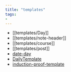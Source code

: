```yaml
---
title: "templates"
tags: 
- 
---
```


- [[templates/Day]]
- [[templates/note-header]]
- [[templates/course]]
- [[templates/post]]
- [date-day](private/templates/date-day.md)
- [DailyTemplate](private/templates/DailyTemplate.md)
- [induction-proof-template](private/templates/induction-proof-template.md)